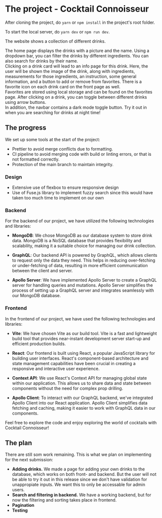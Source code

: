 # The project - Cocktail Connoisseur

After cloning the project, do `yarn` or `npm install` in the project's root folder.

To start the local server, do `yarn dev` or `npm run dev`.

The website shows a collection of different drinks.

The home page displays the drinks with a picture and the name. Using a dropdown bar, you can filter the drinks by different ingredients. You can also search for drinks by their name. <br />
Clicking on a drink card will lead to an info page for this drink. Here, the user will be shown the image of the drink, along with ingredients, measurements for those ingredients, an instruction, some general information, and a button to add or remove from favorites. There is a favorite icon on each drink card on the front page as well. <br />
Favorites are stored using local storage and can be found on the favorites page. After clicking on a drink, you can toggle between different drinks using arrow buttons. <br />
In addition, the navbar contains a dark mode toggle button. Try it out in when you are searching for drinks at night time!

## The progress

We set up some tools at the start of the project:

- Prettier to avoid merge conflicts due to formatting.
- CI pipeline to avoid merging code with build or linting errors, or that is not formatted correctly.
- Protection of the main branch to maintain integrity.

### Design

- Extensive use of flexbox to ensure responsive design
- Use of Fuse.js library to implement fuzzy search since this would have taken too much time to implement on our own

### Backend

For the backend of our project, we have utilized the following technologies and libraries:

- **MongoDB**: We chose MongoDB as our database system to store drink data. MongoDB is a NoSQL database that provides flexibility and scalability, making it a suitable choice for managing our drink collection.

- **GraphQL**: Our backend API is powered by GraphQL, which allows clients to request only the data they need. This helps in reducing over-fetching or under-fetching of data, resulting in more efficient communication between the client and server.

- **Apollo Server**: We have implemented Apollo Server to create a GraphQL server for handling queries and mutations. Apollo Server simplifies the process of setting up a GraphQL server and integrates seamlessly with our MongoDB database.

### Frontend

In the frontend of our project, we have used the following technologies and libraries:

- **Vite**: We have chosen Vite as our build tool. Vite is a fast and lightweight build tool that provides near-instant development server start-up and efficient production builds.

- **React**: Our frontend is built using React, a popular JavaScript library for building user interfaces. React's component-based architecture and state management capabilities have been crucial in creating a responsive and interactive user experience.

- **Context API**: We use React's Context API for managing global state within our application. This allows us to share data and state between components without the need for complex prop drilling.

- **Apollo Client**: To interact with our GraphQL backend, we've integrated Apollo Client into our React application. Apollo Client simplifies data fetching and caching, making it easier to work with GraphQL data in our components.

Feel free to explore the code and enjoy exploring the world of cocktails with Cocktail Connoisseur!

## The plan

There are still som work remaining. This is what we plan on implementing for the next submission:

- **Adding drinks.** We made a page for adding your own drinks to the database, which works on both front- and backend. But the user will not be able to try it out in this release since we don't have validation for unappropiate inputs. We want this to only be accessable for admin users.
- **Search and filtering in backend.** We have a working backend, but for now the filtering and sorting takes place in frontend.
- **Pagination**
- **Testing**
